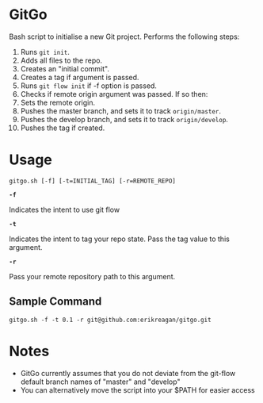 # GitGo #

Bash script to initialise a new Git project. Performs the following steps:

1. Runs `git init`.
2. Adds all files to the repo.
3. Creates an "initial commit".
4. Creates a tag if argument is passed.
5. Runs `git flow init` if -f option is passed.
6. Checks if remote origin argument was passed. If so then:
7. Sets the remote origin.
8. Pushes the master branch, and sets it to track `origin/master`.
9. Pushes the develop branch, and sets it to track `origin/develop`.
10. Pushes the tag if created.


# Usage #

`gitgo.sh [-f] [-t=INITIAL_TAG] [-r=REMOTE_REPO]`

**`-f`**

Indicates the intent to use git flow

**`-t`**

Indicates the intent to tag your repo state. Pass the tag value to this argument.

**`-r`**

Pass your remote repository path to this argument.

Sample Command
--------------

`gitgo.sh -f -t 0.1 -r git@github.com:erikreagan/gitgo.git`


# Notes #

* GitGo currently assumes that you do not deviate from the git-flow default branch names of "master" and "develop"
* You can alternatively move the script into your $PATH for easier access